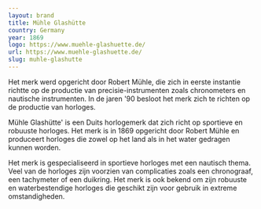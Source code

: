 ```yaml
---
layout: brand
title: Mühle Glashütte
country: Germany
year: 1869
logo: https://www.muehle-glashuette.de/
url: https://www.muehle-glashuette.de/
slug: muhle-glashutte
---
```

Het merk werd opgericht door Robert Mühle, die zich in eerste instantie richtte op de productie van precisie-instrumenten zoals chronometers en nautische instrumenten. In de jaren '90 besloot het merk zich te richten op de productie van horloges.

Mühle Glashütte' is een Duits horlogemerk dat zich richt op sportieve en robuuste horloges. Het merk is in 1869 opgericht door Robert Mühle en produceert horloges die zowel op het land als in het water gedragen kunnen worden.

Het merk is gespecialiseerd in sportieve horloges met een nautisch thema. Veel van de horloges zijn voorzien van complicaties zoals een chronograaf, een tachymeter of een duikring. Het merk is ook bekend om zijn robuuste en waterbestendige horloges die geschikt zijn voor gebruik in extreme omstandigheden.


